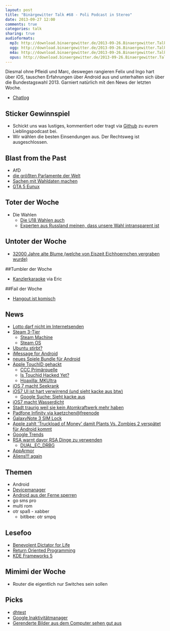 ```yaml
---
layout: post
title: "Binärgewitter Talk #68 - Poli Podcast in Stereo"
date: 2013-09-27 12:00
comments: true
categories: talk
sharing: true
audioformats:
  mp3: http://download.binaergewitter.de/2013-09-26.Binaergewitter.Talk.68.mp3
  ogg: http://download.binaergewitter.de/2013-09-26.Binaergewitter.Talk.68.ogg
  m4a: http://download.binaergewitter.de/2013-09-26.Binaergewitter.Talk.68.m4a
  opus: http://download.binaergewitter.de/2013-09-26.Binaergewitter.Talk.68.opus
---
```

Diesmal ohne Pfleidi und Marc, deswegen rangieren Felix und Ingo hart über iOS, tauschen Erfahrungen über Android aus und unterhalten sich über die Bundestagswahl 2013. Garniert natürlich mit den News der letzten Woche.

* [Chatlog](http://xenim.imake.io/chatlog/binaergewitter-BGT068 )

## Sticker Gewinnspiel
* Schickt uns was lustiges, kommentiert oder tragt via [Github](https://github.com/Binaergewitter/serious-bg ) zu eurem Lieblingspodcast bei. 
* Wir wählen die besten Einsendungen aus. Der Rechtsweg ist ausgeschlossen.

## Blast from the Past
- AfD
- [die größten Parlamente der Welt](http://www.spiegel.de/politik/deutschland/vergroesserung-des-bundestags-durch-neues-wahlrecht-wird-teuer-a-862032.html )
- [Sachen mit Wahldaten machen](http://wahldaten.hackdash.org/ )
- [GTA 5 Eunux]( http://gta.wikia.com/Eunux.net )

## Toter der Woche
- Die Wahlen
   - [Die U18 Wahlen auch](http://www.u18.org/das-projekt-u18/ )
   - [Experten aus Russland meinen, dass unsere Wahl intransparent ist]( http://german.ruvr.ru/2013_09_23/Russlands-Experten-uber-die-Wahl-in-Deutschland-3128/ )

## Untoter der Woche
- [32000 Jahre alte Blume (welche von Eiszeit Eichhoernchen vergraben wurde)]( http://news.nationalgeographic.com/news/2012/02/120221-oldest-seeds-regenerated-plants-science/ )

##Tumbler der Woche
- [Kanzlerkaraoke](http://kanzlerkaraoke.tumblr.com ) via Eric

##Fail der Woche
- [Hangout ist komisch](http://www.heise.de/newsticker/meldung/Google-Hangouts-liefert-Messages-an-falsche-Adressaten-1968038.html )


## News
- [Lotto darf nicht im Internetsenden](http://www.heise.de/newsticker/meldung/Streit-ueber-Rechtmaessigkeit-der-Lotto-Uebertragung-im-Internet-1965232.html )
- [Steam 3-Tier]( http://store.steampowered.com/livingroom/ )
   - [Steam Machine](http://store.steampowered.com/livingroom/SteamMachines/ )
   - [Steam OS](http://store.steampowered.com/livingroom/SteamOS/ )
- [Ubuntu stirbt?]( http://www.datamation.com/open-source/are-we-witnessing-the-decline-of-ubuntu-1.html )
- [iMessage for Android]( http://9to5mac.com/2013/09/23/imessage-makes-the-jump-to-android-in-the-form-of-an-unofficial-app/ )
- [neues Spiele Bundle für Android](https://www.humblebundle.com/ )
- [Apple TouchID gehackt](http://www.heise.de/newsticker/meldung/Apples-Touch-ID-des-iPhone-5S-schon-gehackt-1964077.html )
   - [CCC Primärquelle]( http://www.ccc.de/de/updates/2013/ccc-breaks-apple-touchid )
   - [Is Touchid Hacked Yet?]( http://istouchidhackedyet.com/ )
   - [Hoaxilla: MKUltra]( http://www.hoaxilla.com/hoaxilla-134-mkultra/ )
- [iOS 7 macht Seekrank](http://www.golem.de/news/zoomeffekte-ios-7-macht-anwender-seekrank-1309-101808.html )
- [iOS7 UI ist hart verwirrend (und sieht kacke aus btw)]( https://medium.com/design-ux/ce87662270cf )
   - [Google Suche: Sieht kacke aus]( https://www.google.de/search?q=und+sieht+kacke+aus+btw )
- [iOS7 macht Wasserdicht]( http://www.spiegel.de/netzwelt/gadgets/gefaelschte-apple-anzeige-wirbt-fuer-wasserdichtigkeit-durch-ios-7-a-924267.html )
- [Stadt traurig weil sie kein Atomkraftwerk mehr haben]( http://hardware.slashdot.org/story/13/09/20/0156249/its-nuclear-plant-closed-maine-town-is-full-of-regret )
- [Padfone Infinity via kaetzchen@freenode]( http://www.golem.de/news/asus-neues-padfone-infinity-kommt-im-herbst-fuer-550-euro-1309-101698.html )
- [GalaxyNote 3 SIM Lock](http://www.mobilegeeks.de/regionale-sim-karten-beschraenkungen-beim-samsung-galaxy-note-3/ )
- [Apple zahlt 'Truckload of Money' damit Plants Vs. Zombies 2 verspätet für Android kommt]( http://www.giantbomb.com/articles/apple-denies-paying-ea-to-delay-plants-vs-zombies-/1100-4747/ )
- [Google Trends]( https://www.google.com/trends/hottrends/visualize?nrow=5&ncol=5 )
- [RSA warnt davor RSA Dinge zu verwenden]( http://blog.cryptographyengineering.com/2013/09/rsa-warns-developers-against-its-own.html )
   - [DUAL_EC_DRBG]( http://en.wikipedia.org/wiki/Dual_EC_DRBG )
- [AppArmor](http://de.wikipedia.org/wiki/AppArmor )
- [Aliens!!! again]( http://science.slashdot.org/story/13/09/20/136220/alien-life-story-of-dubious-provenance-goes-viral )


## Themen
- Android
 - [Devicemanager](https://www.google.com/android/devicemanager )
 - [Android aus der Ferne sperren](http://www.heise.de/newsticker/meldung/Android-Smartphone-aus-der-Ferne-sperren-1965677.html )
 - go sms pro
 - multi rom
 - otr spaß - xabber
    - bitlbee: otr smpq <nick> <question> <answer>

## Lesefoo

- [Benevolent Dictator for Life]( http://en.wikipedia.org/wiki/Benevolent_Dictator_For_Life )
- [Return Oriented Programming]( http://packetstorm.interhost.co.il/papers/attack/return-oriented-programming.pdf )
- [KDE Frameworks 5](http://dot.kde.org/2013/09/25/frameworks-5 )


## Mimimi der Woche
- Router die eigentlich nur Switches sein sollen

## Picks
- [dhtest]( http://sargandh.wordpress.com/2012/02/23/linux-dhcp-client-simulation-tool/ )
- [Google Inaktivitätmanager](https://support.google.com/accounts/answer/3036546?hl=de )
- [Gerenderte Bilder aus dem Computer sehen gut aus]( http://www.wired.com/gamelife/2013/09/valley-benchmark/ )
